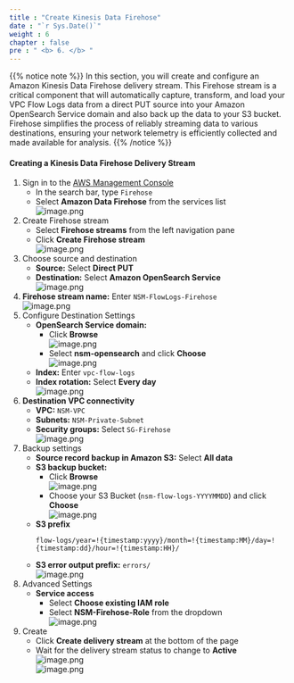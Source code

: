 ```yaml
---
title : "Create Kinesis Data Firehose"
date : "`r Sys.Date()`"
weight : 6
chapter : false
pre : " <b> 6. </b> "
---
```


{{% notice note %}}
In this section, you will create and configure an Amazon Kinesis Data Firehose delivery stream. This Firehose stream is a critical component that will automatically capture, transform, and load your VPC Flow Logs data from a direct PUT source into your Amazon OpenSearch Service domain and also back up the data to your S3 bucket. Firehose simplifies the process of reliably streaming data to various destinations, ensuring your network telemetry is efficiently collected and made available for analysis.
{{% /notice %}}

#### Creating a Kinesis Data Firehose Delivery Stream
1. Sign in to the [AWS Management Console](https://aws.amazon.com/console/)
    - In the search bar, type `Firehose`
    - Select **Amazon Data Firehose** from the services list    
    ![image.png](../../images/6/image.png)    
2. Create Firehose stream
    - Select **Firehose streams** from the left navigation pane
    - Click **Create Firehose stream**    
    ![image.png](../../images/6/image%201.png)    
3. Choose source and destination
    - **Source:** Select **Direct PUT**
    - **Destination:** Select **Amazon OpenSearch Service**    
    ![image.png](../../images/6/image%202.png)    
4. **Firehose stream name:** Enter `NSM-FlowLogs-Firehose`    
    ![image.png](../../images/6/image%203.png)    
5. Configure Destination Settings
    - **OpenSearch Service domain:**
        - Click **Browse**            
            ![image.png](../../images/6/image%204.png)            
        - Select **nsm-opensearch** and click **Choose**            
            ![image.png](../../images/6/image%205.png)            
    - **Index:** Enter `vpc-flow-logs`
    - **Index rotation:** Select **Every day**        
        ![image.png](../../images/6/image%206.png)        
6. **Destination VPC connectivity**
    - **VPC:** `NSM-VPC`
    - **Subnets:** `NSM-Private-Subnet`
    - **Security groups:** Select `SG-Firehose`        
        ![image.png](../../images/6/image%207.png)        
7. Backup settings
    - **Source record backup in Amazon S3:** Select **All data**
    - **S3 backup bucket:**
        - Click **Browse**            
            ![image.png](../../images/6/image%208.png)            
        - Choose your S3 Bucket (`nsm-flow-logs-YYYYMMDD`) and click **Choose**            
            ![image.png](../../images/6/image%209.png)            
    - **S3 prefix**        
        ```
        flow-logs/year=!{timestamp:yyyy}/month=!{timestamp:MM}/day=!{timestamp:dd}/hour=!{timestamp:HH}/
        ```        
    - **S3 error output prefix:** `errors/`    
    ![image.png](../../images/6/image%2010.png)    
8. Advanced Settings
    - **Service access**
        - Select **Choose existing IAM role**
        - Select **NSM-Firehose-Role** from the dropdown    
    ![image.png](../../images/6/image%2011.png)    
9. Create
    - Click **Create delivery stream** at the bottom of the page
    - Wait for the delivery stream status to change to **Active**    
    ![image.png](../../images/6/image%2012.png)    
    ![image.png](../../images/6/image%2013.png)